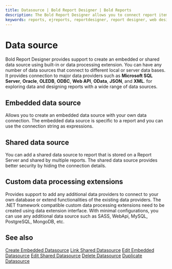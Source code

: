 ```yaml
---
title: Datasource | Bold Report Designer | Bold Reports
description: The Bold Report Designer allows you to connect report items to different types of data sources without single line of code.
keywords: reports, ejreports, reportdesigner, report designer, web designer, bold-reports reportdesigner, Overview, web designer
---
```


# Data source

Bold Report Designer provides support to create an embedded or shared data source using built-in or data processing extension. You can have any number of data sources that connect to different local or server data bases. It provides connection to major data providers such as **Microsoft SQL Server**, **Oracle**, **OLEDB**, **ODBC**, **Web API**, **OData**, **JSON**, and **XML**. for exploring data and designing reports with a wide range of data sources.

## Embedded data source

Allows you to create an embedded data source with your own data connection. The embedded data source is specific to a report and you can use the connection string as expressions.

## Shared data source

You can add a shared data source to report that is stored on a Report Server and shared by multiple reports. The shared data source provides better security by hiding the connection details.

## Custom data processing extensions

Provides support to add any additional data providers to connect to your own database or extend functionalities of the existing data providers. The .NET framework compatible custom data processing extensions need to be created using data extension interface. With minimal configurations, you can use any additional data source such as SASS, WebApi, MySQL, PostgreSQL, MongoDB, etc.

## See also

[Create Embedded Datasource](/designer-guide/report-designer/manage-data/datasource/create-an-embedded-data-source/)
[Link Shared Datasource](/designer-guide/report-designer/manage-data/datasource/link-a-shared-data-source/)
[Edit Embedded Datasource](/designer-guide/report-designer/manage-data/datasource/modify-an-embedded-data-source/)
[Edit Shared Datasource](/designer-guide/report-designer/manage-data/datasource/modify-shared-data-source/)
[Delete Datasource](/designer-guide/report-designer/manage-data/datasource/delete-a-data-source/)
[Duplicate Datasource](/designer-guide/report-designer/manage-data/datasource/duplicate-a-data-source/)